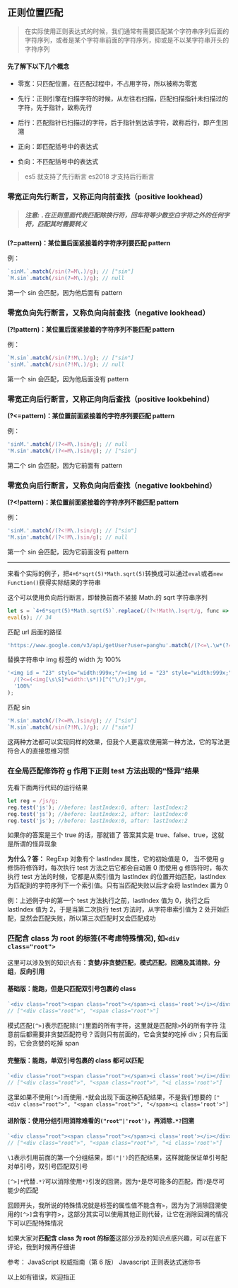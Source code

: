 ## 正则位置匹配

> 在实际使用正则表达式的时候，我们通常有需要匹配某个字符串序列后面的字符序列，或者是某个字符串前面的字符序列，抑或是不以某字符串开头的字符序列

#### 先了解下以下几个概念

- 零宽：只匹配位置，在匹配过程中，不占用字符，所以被称为零宽

- 先行：正则引擎在扫描字符的时候，从左往右扫描，匹配扫描指针未扫描过的字符，先于指针，故称先行

- 后行：匹配指针已扫描过的字符，后于指针到达该字符，故称后行，即产生回溯

- 正向：即匹配括号中的表达式

- 负向：不匹配括号中的表达式

> es5 就支持了先行断言
> es2018 才支持后行断言

### 零宽正向先行断言，又称正向向前查找（positive lookhead）

> ##### 注意: `.`在正则里面代表匹配除换行符，回车符等少数空白字符之外的任何字符，匹配其时需要转义

**(?=pattern)：某位置后面紧接着的字符序列要匹配 pattern**

例：

```js
`sinM.`.match(/sin(?=M\.)/g); // ["sin"]
`M.sin`.match(/sin(?=M\.)/g); // null
```

第一个 sin 会匹配，因为他后面有 pattern

### 零宽负向先行断言，又称负向向前查找（negative lookhead）

**(?!pattern)：某位置后面紧接着的字符序列不能匹配 pattern**

例：

```js
`M.sin`.match(/sin(?!M\.)/g); // ["sin"]
`sinM.`.match(/sin(?!M\.)/g); // null
```

第一个 sin 会匹配，因为他后面没有 pattern

### 零宽正向后行断言，又称正向向后查找（positive lookbehind）

**(?<=pattern)：某位置前面紧接着的字符序列要匹配 pattern**

例：

```js
'sinM.'.match(/(?<=M\.)sin/g); // null
'M.sin'.match(/(?<=M\.)sin/g); // ["sin"]
```

第二个 sin 会匹配，因为它前面有 pattern

### 零宽负向后行断言，又称负向向后查找（negative lookbehind）

**(?<!pattern)：某位置前面紧接着的字符序列不能匹配 pattern**

例：

```js
'sinM.'.match(/(?<!M\.)sin/g); // ["sin"]
'M.sin'.match(/(?<!M\.)sin/g); // null
```

第一个 sin 会匹配，因为它前面没有 pattern

---

来看个实际的例子，把`4+6*sqrt(5)*Math.sqrt(5)`转换成可以通过`eval`或者`new Function()`获得实际结果的字符串

这个可以使用负向后行断言，即替换前面不紧接 Math.的 sqrt 字符串序列

```js
let s = `4+6*sqrt(5)*Math.sqrt(5)`.replace(/(?<!Math\.)sqrt/g, func => `Math.${func}`);
eval(s); // 34
```

匹配 url 后面的路径

```js
'https://www.google.com/v3/api/getUser?user=panghu'.match(/(?<=\.\w*(?=\/)).*/);
```

替换字符串中 img 标签的 width 为 100%

```js
'<img id = "23" style="width:999x;"/><img id = "23" style="width:999x;"/>'.replace(
  /(?<=(<img[\s\S]*width:\s*))[^("\/);]*/gm,
  '100%'
);
```

匹配 sin

```js
'M.sin'.match(/(?<=M\.)sin/g); // ["sin"]
`M.sin`.match(/sin(?!M\.)/g); // ["sin"]
```

这两种方法都可以实现同样的效果，但我个人更喜欢使用第一种方法，它的写法更符合人的直接思维习惯

### 在全局匹配修饰符 g 作用下正则 test 方法出现的“怪异”结果

先看下面两行代码的运行结果

```js
let reg = /js/g;
reg.test('js'); //before: lastIndex:0, after: lastIndex:2
reg.test('js'); //before: lastIndex:2, after: lastIndex:0
reg.test('js'); //before: lastIndex:0, after: lastIndex:2
```

如果你的答案是三个 true 的话，那就错了
答案其实是 true、false、true，这就是所谓的怪异现象

**为什么？答：**
RegExp 对象有个 lastIndex 属性，它的初始值是 0，
当不使用 g 修饰符修饰时，每次执行 test 方法之后它都会自动置 0
而使用 g 修饰符时，每次执行 test 方法的时候，它都是从索引值为 lastIndex 的位置开始匹配，lastIndex 为匹配到的字符序列下一个索引值。只有当匹配失败以后才会将 lastIndex 置为 0

例：上述例子中的第一个 test 方法执行之前，lastIndex 值为 0，执行之后 lastIndex 值为 2，于是当第二次执行 test 方法时，从字符串索引值为 2 处开始匹配，显然会匹配失败，所以第三次匹配时又会匹配成功

### 匹配含 class 为 root 的标签(不考虑特殊情况), 如`<div class="root">`

这里可以涉及到的知识点有：**贪婪/非贪婪匹配**，**模式匹配**，**回溯及其消除**，**分组**，**反向引用**

#### 基础版：能跑，但是只匹配双引号包裹的 class

```js
`<div class="root"><span class="root"></span><i class='root'></i></div>`.match(/<[^>]*class="root".*?>/g);
// ["<div class="root">", "<span class="root">"]
```

模式匹配`[^>]`表示匹配除`[^]`里面的所有字符，这里就是匹配除`>`外的所有字符
注意前后都需要非贪婪匹配符号？否则只有前面的，它会贪婪的吃掉 div；只有后面的，它会贪婪的吃掉 span

#### 完整版：能跑，单双引号包裹的 class 都可以匹配

```js
`<div class="root"><span class="root"></span><i class='root'></i></div>`.match(/<[^>]*class=("root"|'root').*?>/g);
// ["<div class="root">", "<span class="root">", "<i class='root'>"]
```

这里如果不使用`[^>]`而使用`.*`就会出现下面这种匹配结果，不是我们想要的
`["<div class="root">", "<span class="root">", "</span><i class='root'>"]`

#### 进阶版：使用分组引用消除难看的`("root"|'root')`，再消除`.*?`回溯

```js
`<div class="root"><span class="root"></span><i class='root'></i></div>`.match(/<[^>]*class=("|')root\1[^>]*>/g);
// ["<div class="root">", "<span class="root">", "<i class='root'>"]
```

`\1`表示引用前面的第一个分组结果，即`("|')`的匹配结果，这样就能保证单引号配对单引号，双引号匹配双引号

`[^>]*`代替`.*?`可以消除使用`*?`引发的回溯，因为`*`是尽可能多的匹配，而`?`是尽可能少的匹配

回顾开头，我所说的特殊情况就是标签的属性值不能含有`>`，因为为了消除回溯使用的`[^>]`含有字符>，这部分其实可以使用其他正则代替，让它在消除回溯的情况下可以匹配特殊情况

如果大家对**匹配含 class 为 root 的标签**这部分涉及的知识点感兴趣，可以在底下评论，我到时候再仔细讲

参考：
JavaScript 权威指南（第 6 版）
Javascript 正则表达式迷你书

以上如有错误，欢迎指正

